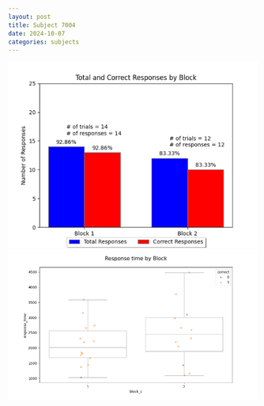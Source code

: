```yaml
---
layout: post
title: Subject 7004
date: 2024-10-07
categories: subjects
---
```


![](data/7004/run-6/7004_ATS_responses.png)
![](data/7004/run-6/7004_ATS_rt.png)
